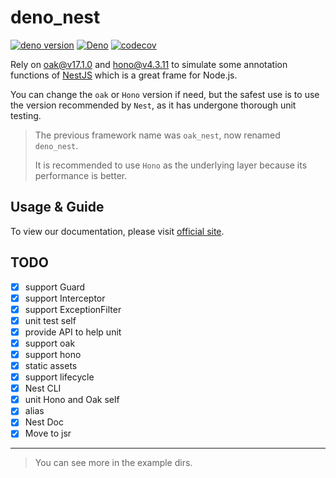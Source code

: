 # deno_nest

[![deno version](https://img.shields.io/badge/deno-^2.0.0-blue?logo=deno)](https://github.com/denoland/deno)
[![Deno](https://github.com/jiawei397/deno-nest/actions/workflows/deno.yml/badge.svg)](https://github.com/jiawei397/deno-nest/actions/workflows/deno.yml)
[![codecov](https://codecov.io/github/jiawei397/deno-nest/graph/badge.svg?token=NKP41TU4SL)](https://codecov.io/github/jiawei397/deno-nest)

Rely on [oak@v17.1.0](https://deno.land/x/oak@v17.1.0/mod.ts) and
[hono@v4.3.11](https://deno.land/x/hono@v4.3.11/mod.ts) to simulate some
annotation functions of [NestJS](https://docs.nestjs.com/) which is a great
frame for Node.js.

You can change the `oak` or `Hono` version if need, but the safest use is to use
the version recommended by `Nest`, as it has undergone thorough unit testing.

> The previous framework name was `oak_nest`, now renamed `deno_nest`.
>
> It is recommended to use `Hono` as the underlying layer because its
> performance is better.

## Usage & Guide

To view our documentation, please visit
[official site](https://nests.deno.dev/en-US).

## TODO

- [x] support Guard
- [x] support Interceptor
- [x] support ExceptionFilter
- [x] unit test self
- [x] provide API to help unit
- [x] support oak
- [x] support hono
- [x] static assets
- [x] support lifecycle
- [x] Nest CLI
- [x] unit Hono and Oak self
- [x] alias
- [x] Nest Doc
- [x] Move to jsr

---

> You can see more in the example dirs.
